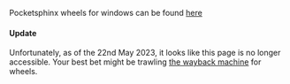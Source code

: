 Pocketsphinx wheels for windows can be found [here](https://www.lfd.uci.edu/~gohlke/pythonlibs/#pocketsphinx)

#### Update

Unfortunately, as of the 22nd May 2023, it looks like this page is no longer accessible.
Your best bet might be trawling [the wayback machine](https://web.archive.org/web/*/https://www.lfd.uci.edu/~gohlke/pythonlibs/*) for wheels.
